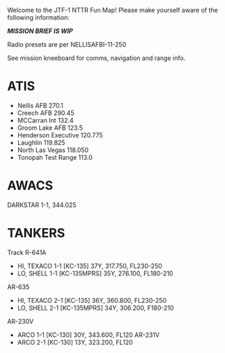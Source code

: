 Welcome to the JTF-1 NTTR Fun Map!
Please make yourself aware of the following information:

***MISSION BRIEF IS WIP***

Radio presets are per NELLISAFBI-11-250

See mission kneeboard for comms, navigation and range info.

ATIS
====

- Nellis AFB 270.1
- Creech AFB 290.45
- MCCarran Int 132.4
- Groom Lake AFB 123.5
- Henderson Executive 120.775
- Laughlin 119.825
- North Las Vegas 118.050
- Tonopah Test Range 113.0 

AWACS
=====

DARKSTAR 1-1, 344.025

TANKERS
=======

Track R-641A
- HI, TEXACO 1-1 [KC-135] 37Y, 317.750, FL230-250
- LO, SHELL 1-1 [KC-135MPRS] 35Y, 276.100, FL180-210

AR-635 
- HI, TEXACO 2-1 [KC-135] 36Y, 360.800, FL230-250
- LO, SHELL 2-1 [KC-135MPRS] 34Y, 306.200, F180-210

AR-230V
- ARCO 1-1 [KC-130] 30Y, 343.600, FL120
AR-231V
- ARCO 2-1 [KC-130] 13Y, 323.200, FL120